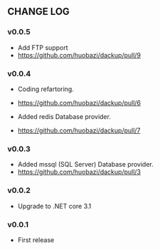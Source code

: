 
## CHANGE LOG

### v0.0.5

- Add FTP support
- https://github.com/huobazi/dackup/pull/9

### v0.0.4

- Coding refartoring.
- https://github.com/huobazi/dackup/pull/6
  
- Added redis Database provider.
- https://github.com/huobazi/dackup/pull/7
  
### v0.0.3

- Added mssql (SQL Server) Database provider.
- https://github.com/huobazi/dackup/pull/3

### v0.0.2

- Upgrade to .NET core 3.1

### v0.0.1

- First release

